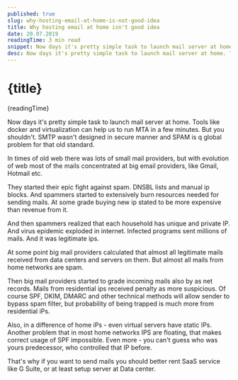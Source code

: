 ```yaml
---
published: true
slug: why-hosting-email-at-home-is-not-good-idea
title: Why hosting email at home isn't good idea
date: 20.07.2019
readingTime: 3 min read
snippet: Now days it's pretty simple task to launch mail server at home. Tools like docker and virtualization can help us to run MTA in a few minutes. But you shouldn't. SMTP wasn't designed in secure manner and SPAM is q global problem for that old standard.
desc: Now days it's pretty simple task to launch mail server at home. Tools like docker and virtualization can help us to run MTA in a few minutes. But you shouldn't. SMTP wasn't designed in secure manner and SPAM is q global problem for that old standard.
---
```


# {title}

{readingTime}

Now days it's pretty simple task to launch mail server at home. Tools like docker and virtualization can help us to run MTA in a few minutes. But you shouldn't. SMTP wasn't designed in secure manner and SPAM is q global problem for that old standard.

In times of old web there was lots of small mail providers, but with evolution of web most of the mails concentrated at big email providers, like Gmail, Hotmail etc.

They started their epic fight against spam. DNSBL lists and manual ip blocks. And spammers started to extensively burn resources needed for sending mails. At some grade buying new ip stated to be more expensive than revenue from it.

And then spammers realized that each household has unique and private IP. And virus epidemic exploded in internet. Infected programs sent millions of mails. And it was legitimate ips.

At some point big mail providers calculated that almost all legitimate mails received from data centers and servers on them. But almost all mails from home networks are spam.

Then big mail providers started to grade incoming mails also by as net records. Mails from residential ips received penalty as more suspicious. Of course SPF, DKIM, DMARC and other technical methods will allow sender to bypass spam filter, but probability of being trapped is much more from residential iPs.

Also, in a difference of home iPs - even virtual servers have static IPs. Another problem that in most home networks IPS are floating, that makes correct usage of SPF impossible. Even more - you can't guess who was yours predecessor, who controlled that IP before.

That's why if you want to send mails you should better rent SaaS service like G Suite, or at least setup server at Data center.
